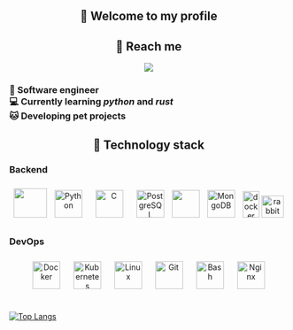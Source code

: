 <h2 align="center">🌌 Welcome to my profile</h2>

<h2 align="center">💬 Reach me</h2>
<div align="center">
 <a href="https://t.me/nemo2718" alt="Telegram">
    <img src="https://img.shields.io/badge/tg-@Artem_Kain-white/?style=for-the-badge&logo=Telegram&color=0088cc"/></a>
</div>

<h3>
💼 Software engineer<br> 
💻 Currently learning <i>python</i> and <i>rust</i><br>
🐱 Developing pet projects
</h3>
<h2 align="center"> 👾 Technology stack</h2>

### Backend  
<div align="center"> 
<img src="https://go.dev/blog/go-brand/Go-Logo/PNG/Go-Logo_Blue.png" width="60" height="53" /> 
<img style="margin: 10px" src="https://profilinator.rishav.dev/skills-assets/python-original.svg" alt="Python" height="50" /> 
<img style="margin: 10px" src="https://profilinator.rishav.dev/skills-assets/c-original.svg" alt="C" height="50" />  
<img style="margin: 10px" src="https://profilinator.rishav.dev/skills-assets/postgresql-original-wordmark.svg" alt="PostgreSQL" height="50" />  
 <img src="https://img.icons8.com/color/100/null/redis" width="50" height="50"/>
<img style="margin: 10px" src="https://profilinator.rishav.dev/skills-assets/mongodb-original-wordmark.svg" alt="MongoDB" height="50" /> 
<img src="https://i.ibb.co/YfdKQYn/apache-kafka-640x1024.png" alt="docker" width="30" height="48"/>
<img src="https://i.ibb.co/bRSMYdF/rabbitmq-logo-png-transparent.png" alt="rabbitmq-logo-png-transparent" width=40 height=40>

 



</div>

</td><td valign="top" width="33%">



### DevOps  
<div align="center">  
<img style="margin: 10px" src="https://profilinator.rishav.dev/skills-assets/docker-original-wordmark.svg" alt="Docker" height="50" />  
<img style="margin: 10px" src="https://profilinator.rishav.dev/skills-assets/kubernetes-icon.svg" alt="Kubernetes" height="50" />  
<img style="margin: 10px" src="https://profilinator.rishav.dev/skills-assets/linux-original.svg" alt="Linux" height="50" />  
<img style="margin: 10px" src="https://profilinator.rishav.dev/skills-assets/git-scm-icon.svg" alt="Git" height="50" />  
<img style="margin: 10px" src="https://profilinator.rishav.dev/skills-assets/gnu_bash-icon.svg" alt="Bash" height="50" />  
<img style="margin: 10px" src="https://profilinator.rishav.dev/skills-assets/nginx-original.svg" alt="Nginx" height="50" />  
</div>

</td></tr></table>  

<br/>  

[![Top Langs](https://github-readme-stats.vercel.app/api/top-langs/?username=artemxgod)](https://github.com/anuraghazra/github-readme-stats)

<!--
**artemxgod/artemxgod** is a ✨ _special_ ✨ repository because its `README.md` (this file) appears on your GitHub profile.
-->
